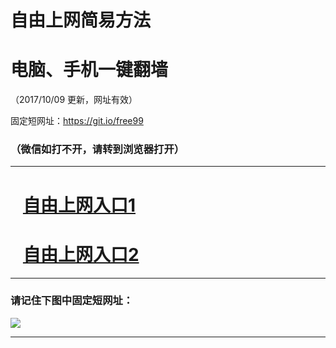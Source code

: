 ﻿# 自由上网简易方法

# 电脑、手机一键翻墙

（2017/10/09 更新，网址有效）

固定短网址：https://git.io/free99

### （微信如打不开，请转到浏览器打开）


***





# &nbsp;&nbsp; <a href="http://ft1078818395.fwq-tz-1001.info/fwqtz01.html?t=10090018312 " target="_blank">自由上网入口1</a>
# &nbsp;&nbsp; <a href="http://ft1727331021.fwq-tz-1002.info/fwqtz02.html?t=10090013022 " target="_blank">自由上网入口2</a>
***

### 请记住下图中固定短网址：

<img src="https://s3-us-west-2.amazonaws.com/fwq-1001/yjfq-20170905okok.png" /> 


***

